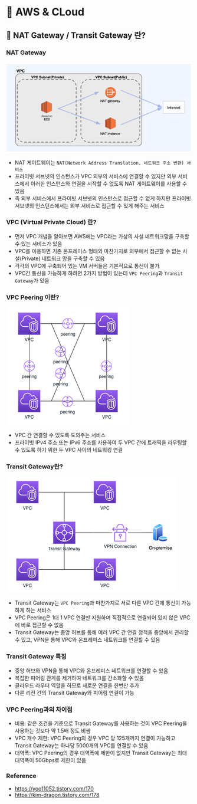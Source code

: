 # :book: AWS & CLoud

## :pushpin: NAT Gateway / Transit Gateway 란?

### NAT Gateway

![](images/natgateway.PNG)

- NAT 게이트웨이는 `NAT(Network Address Translation, 네트워크 주소 변환) 서비스`
- 프라이빗 서브넷의 인스턴스가 VPC 외부의 서비스에 연결할 수 있지만 외부 서비스에서 이러한 인스턴스와 연결을 시작할 수 없도록 NAT 게이트웨이를 사용할 수 있음
- 즉 외부 서비스에서 프라이빗 서브넷의 인스턴스로 접근할 수 없게 하지만 프라이빗 서브넷의 인스턴스에서는 외부 서비스로 접근할 수 있게 해주는 서비스


### VPC (Virtual Private Cloud) 란?

- 먼저 VPC 개념을 알아보면 AWS에는 VPC라는 가상의 사설 네트워크망을 구축할 수 있는 서비스가 있음
- VPC를 이용하면 기존 온프레미스 형태와 마찬가지로 외부에서 접근할 수 없는 사설(Private) 네트워크 망을 구축할 수 있음
- 각각의 VPC에 구축되어 있는 VM 서버들은 기본적으로 통신이 불가
- VPC간 통신을 가능하게 하려면 2가지 방법이 있는데 `VPC Peering`과 `Transit Gateway`가 있음


### VPC Peering 이란?

![](images/VPCPeering.PNG)

- VPC 간 연결할 수 있도록 도와주는 서비스
- 프라이빗 IPv4 주소 또는 IPv6 주소를 사용하여 두 VPC 간에 트래픽을 라우팅할 수 있도록 하기 위한 두 VPC 사이의 네트워킹 연결


### Transit Gateway란?

![](images/transitgw.PNG)

- Transit Gateway는 `VPC Peering`과 마찬가지로 서로 다른 VPC 간에 통신이 가능하게 하는 서비스
- VPC Peering은 1대 1 VPC 연결만 지원하며 직접적으로 연결되어 있지 않은 VPC에 바로 접근할 수 없음
- Transit Gateway는 중앙 허브를 통해 여러 VPC 간 연결 정책을 중앙에서 관리할 수 있고, VPN을 통해 VPC와 온프레미스 네트워크를 연결할 수 있음


### Transit Gateway 특징
- 중앙 허브와 VPN을 통해 VPC와 온프레미스 네트워크를 연결할 수 있음
- 복잡한 피어링 관계를 제거하여 네트워크를 간소화할 수 있음
- 클라우드 라우터 역할을 하므로 새로운 연결을 한번만 추가
- 다른 리전 간의 Transit Gateway와 피어링 연결이 가능

### VPC Peering과의 차이점
- 비용: 같은 조건을 기준으로 Transit Gateway를 사용하는 것이 VPC Peering을 사용하는 것보다 약 1.5배 정도 비쌈
- VPC 개수 제한: VPC Peering의 경우 VPC 당 125개까지 연결이 가능하고 Transit Gateway는 하나당 5000개의 VPC를 연결할 수 있음
- 대역폭: VPC Peering의 경우 대역폭에 제한이 없지만 Transit Gateway는 최대 대역폭이 50Gbps로 제한이 있음


### Reference
- https://yoo11052.tistory.com/170
- https://kim-dragon.tistory.com/178